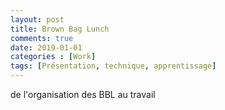 ```yaml
---
layout: post
title: Brown Bag Lunch
comments: true    
date: 2019-01-01
categories : [Work]
tags: [Présentation, technique, apprentissage]
---
```


de l'organisation des BBL au travail
